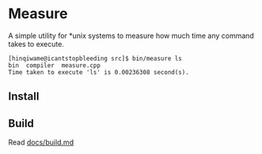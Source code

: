 # Measure
A simple utility for *unix systems to measure how much time any command takes to execute.
```
[hinqiwame@icantstopbleeding src]$ bin/measure ls
bin  compiler  measure.cpp
Time taken to execute 'ls' is 0.00236308 second(s).
```

## Install

## Build
Read [docs/build.md](https://github.com/hinqiwame/measure/blob/main/docs/build.md)
